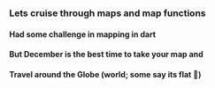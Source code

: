 ### Lets cruise through maps and map functions

#### Had some challenge in mapping in dart
#### But December is the best time to take your map and
#### Travel around the Globe (world; some say its flat :football:)